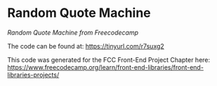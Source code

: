 # Random Quote Machine
*Random Quote Machine from Freecodecamp* 

The code can be found at: https://tinyurl.com/r7suxg2

This code was generated for the FCC Front-End Project Chapter here:
https://www.freecodecamp.org/learn/front-end-libraries/front-end-libraries-projects/
